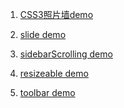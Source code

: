 1. [CSS3照片墙demo](https://lusg02.github.io/exercises/photowall.html#bg3)
   <br>

2. [slide demo](https://lusg02.github.io/exercises/slide/index.html)
   <br>

3. [sidebarScrolling demo](https://lusg02.github.io/exercises/Sidebar%20Rolling/index.html)

4. [resizeable demo](https://lusg-2.github.io/exercises/resizeable/index.html)

5. [toolbar demo](https://lusg02.github.io/exercises/tollbar/index.html)

